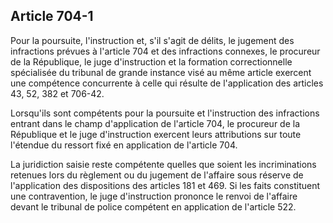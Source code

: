 Article 704-1
----
Pour la poursuite, l'instruction et, s'il s'agit de délits, le jugement des
infractions prévues à l'article 704 et des infractions connexes, le procureur de
la République, le juge d'instruction et la formation correctionnelle spécialisée
du tribunal de grande instance visé au même article exercent une compétence
concurrente à celle qui résulte de l'application des articles 43, 52, 382 et
706-42.

Lorsqu'ils sont compétents pour la poursuite et l'instruction des infractions
entrant dans le champ d'application de l'article 704, le procureur de la
République et le juge d'instruction exercent leurs attributions sur toute
l'étendue du ressort fixé en application de l'article 704.

La juridiction saisie reste compétente quelles que soient les incriminations
retenues lors du règlement ou du jugement de l'affaire sous réserve de
l'application des dispositions des articles 181 et 469. Si les faits constituent
une contravention, le juge d'instruction prononce le renvoi de l'affaire devant
le tribunal de police compétent en application de l'article 522.
